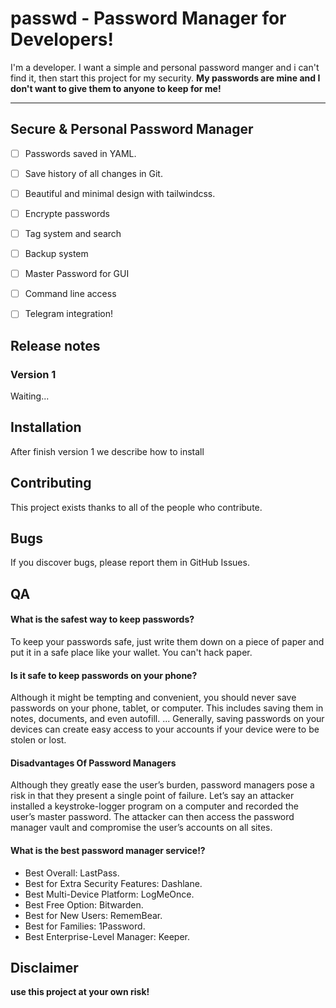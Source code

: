 # passwd - Password Manager for Developers!
I'm a developer. I want a simple and personal password manger and i can't find it, then start this project for my security. **My passwords are mine and I don't want to give them to anyone to keep for me!**

---

## Secure & Personal Password Manager

- [ ] Passwords saved in YAML.
- [ ] Save history of all changes in Git.
- [ ] Beautiful and minimal design with tailwindcss.
- [ ] Encrypte passwords
- [ ] Tag system and search
- [ ] Backup system
- [ ] Master Password for GUI
- [ ] Command line access
- [ ] Telegram integration!


## Release notes

### Version 1
Waiting...


## Installation
After finish version 1 we describe how to install


## Contributing
This project exists thanks to all of the people who contribute.


## Bugs
If you discover bugs, please report them in GitHub Issues.


## QA

#### What is the safest way to keep passwords?
To keep your passwords safe, just write them down on a piece of paper and put it in a safe place like your wallet. You can't hack paper.


#### Is it safe to keep passwords on your phone?
Although it might be tempting and convenient, you should never save passwords on your phone, tablet, or computer. This includes saving them in notes, documents, and even autofill. ... Generally, saving passwords on your devices can create easy access to your accounts if your device were to be stolen or lost.


#### Disadvantages Of Password Managers
Although they greatly ease the user’s burden, password managers pose a risk in that they present a single point of failure. Let’s say an attacker installed a keystroke-logger program on a computer and recorded the user’s master password. The attacker can then access the password manager vault and compromise the user’s accounts on all sites.


#### What is the best password manager service!?
- Best Overall: LastPass.
- Best for Extra Security Features: Dashlane.
- Best Multi-Device Platform: LogMeOnce.
- Best Free Option: Bitwarden.
- Best for New Users: RememBear.
- Best for Families: 1Password.
- Best Enterprise-Level Manager: Keeper.


## Disclaimer
**use this project at your own risk!**

